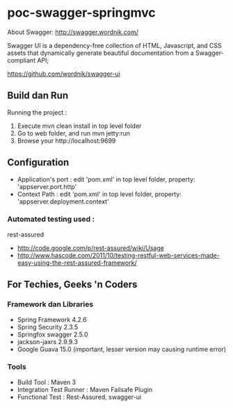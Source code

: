 poc-swagger-springmvc
======================

About Swagger: http://swagger.wordnik.com/

Swagger UI is a dependency-free collection of HTML, Javascript, and CSS assets that dynamically generate beautiful documentation from a Swagger-compliant API;

https://github.com/wordnik/swagger-ui

## Build dan Run ##

Running the project : 

1. Execute mvn clean install in top level folder
2. Go to web folder, and run mvn jetty:run
3. Browse your http://localhost:9699

## Configuration ##

* Application's port : edit 'pom.xml' in top level folder, property: 'appserver.port.http'
* Context Path : edit 'pom.xml' in top level folder, property: 'appserver.deployment.context'

### Automated testing used :  ###

rest-assured
* http://code.google.com/p/rest-assured/wiki/Usage 
* http://www.hascode.com/2011/10/testing-restful-web-services-made-easy-using-the-rest-assured-framework/ 


## For Techies, Geeks 'n Coders ##

### Framework dan Libraries ###

* Spring Framework 4.2.6
* Spring Security 2.3.5
* Springfox swagger 2.5.0
* jackson-jaxrs 2.9.9.3
* Google Guava 15.0 (important, lesser version may causing runtime error)

### Tools ###

* Build Tool : Maven 3
* Integration Test Runner : Maven Failsafe Plugin
* Functional Test : Rest-Assured, swagger-ui
